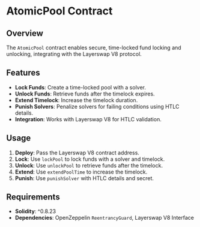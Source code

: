 # AtomicPool Contract

## Overview
The `AtomicPool` contract enables secure, time-locked fund locking and unlocking, integrating with the Layerswap V8 protocol.

## Features
- **Lock Funds**: Create a time-locked pool with a solver.
- **Unlock Funds**: Retrieve funds after the timelock expires.
- **Extend Timelock**: Increase the timelock duration.
- **Punish Solvers**: Penalize solvers for failing conditions using HTLC details.
- **Integration**: Works with Layerswap V8 for HTLC validation.

## Usage
1. **Deploy**: Pass the Layerswap V8 contract address.
2. **Lock**: Use `lockPool` to lock funds with a solver and timelock.
3. **Unlock**: Use `unlockPool` to retrieve funds after the timelock.
4. **Extend**: Use `extendPoolTime` to increase the timelock.
5. **Punish**: Use `punishSolver` with HTLC details and secret.

## Requirements
- **Solidity**: ^0.8.23
- **Dependencies**: OpenZeppelin `ReentrancyGuard`, Layerswap V8 Interface
